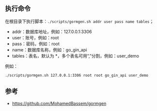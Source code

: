 ## 执行命令
在根目录下执行脚本：`./scripts/gormgen.sh addr user pass name tables`；
- addr：数据库地址，例如：127.0.0.1:3306
- user：账号，例如：root
- pass：密码，例如：root
- name：数据库名称，例如：go_gin_api
- tables：表名，默认为 *，多个表名可用“,”分割，例如：user_demo

例如：
```
./scripts/gormgen.sh 127.0.0.1:3306 root root go_gin_api user_demo
```

## 参考
- https://github.com/MohamedBassem/gormgen